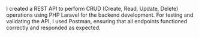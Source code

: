 I created a REST API to perform CRUD (Create, Read, Update, Delete) operations using PHP Laravel for the backend development. For testing and validating the API, I used Postman, ensuring that all endpoints functioned correctly and responded as expected.

